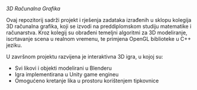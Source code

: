 *3D Računalna Grafika*

Ovaj repozitorij sadrži projekt i rješenja zadataka izrađenih u sklopu kolegija 3D računalna grafika, koji se izvodi na preddiplomskom studiju matematike i računarstva. Kroz kolegij su obrađeni temeljni algoritmi za 3D modeliranje, iscrtavanje scena u realnom vremenu, te primjena OpenGL biblioteke u C++ jeziku.

U završnom projektu razvijena je interaktivna 3D igra, u kojoj su:
- Svi likovi i objekti modelirani u Blenderu
- Igra implementirana u Unity game engineu
- Omogućeno kretanje lika u prostoru korištenjem tipkovnice
